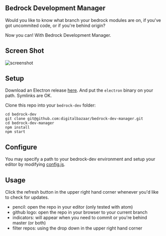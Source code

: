 ## Bedrock Development Manager
Would you like to know what branch your bedrock modules are on, if you've
got uncommited code, or if you're behind origin?

Now you can!  With Bedrock Development Manager.

## Screen Shot
![screenshot](https://github.com/digitalbazaar/bedrock-dev-manager/blob/screenshots/screenshots/bedrock-development-manager-screenshot.png)

## Setup

Download an Electron release [here](https://github.com/atom/electron/releases/).  And put the `electron` binary on your path.  Symlinks are OK.

Clone this repo into your `bedrock-dev` folder:
```
cd bedrock-dev
git clone git@github.com:digitalbazaar/bedrock-dev-manager.git
cd bedrock-dev-manager
npm install
npm start
```

## Configure
You may specify a path to your bedrock-dev environment and setup your editor
by modifying [config.js](https://github.com/digitalbazaar/bedrock-dev-manager/blob/master/config.js).

## Usage
Click the refresh button in the upper right hand corner whenever you'd like to
check for updates.
* pencil: open the repo in your editor (only tested with atom)
* github logo: open the repo in your browser to your current branch
* indicators: will appear when you need to commit or you're behind master (or both)
* filter repos: using the drop down in the upper right hand corner
